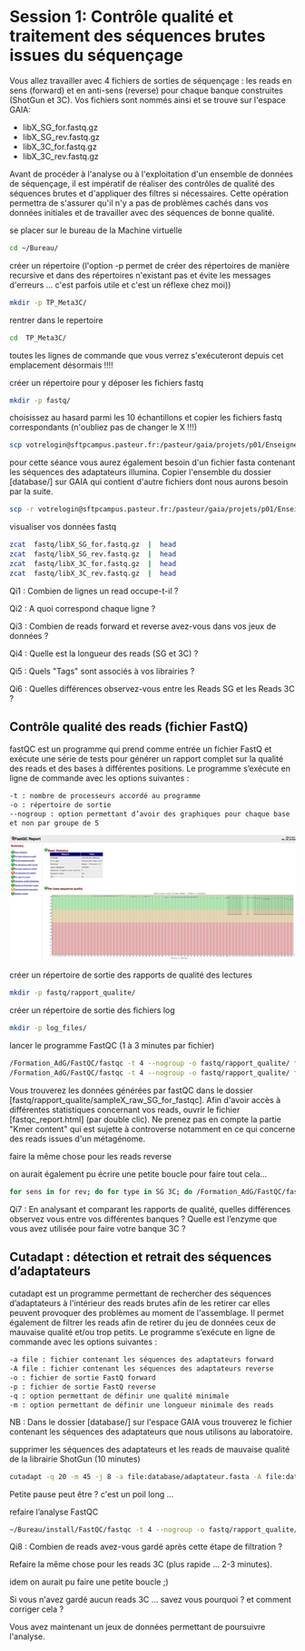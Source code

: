 # Session 1: Contrôle qualité et traitement des séquences brutes issues du séquençage

Vous allez travailler avec 4 fichiers de sorties de séquençage : les reads en sens (forward) et en anti-sens (reverse) pour chaque banque construites (ShotGun et 3C). Vos fichiers sont nommés ainsi et se trouve sur l'espace GAIA:

* libX_SG_for.fastq.gz
* libX_SG_rev.fastq.gz
* libX_3C_for.fastq.gz
* libX_3C_rev.fastq.gz

Avant de procéder à l'analyse ou à l'exploitation d'un ensemble de données de séquençage, il est impératif de réaliser des contrôles de qualité des séquences brutes et d'appliquer des filtres si nécessaires. Cette opération permettra de s'assurer qu'il n'y a pas de problèmes cachés dans vos données initiales et de travailler avec des séquences de bonne qualité.

se placer sur le bureau de la Machine virtuelle

```sh
cd ~/Bureau/
```

créer un répertoire (l'option -p permet de créer des répertoires de manière recursive et dans des répertoires n'existant pas et évite les messages d'erreurs ... c'est parfois utile et c'est un réflexe chez moi))

```sh
mkdir -p TP_Meta3C/
```
rentrer dans le repertoire

```sh
cd  TP_Meta3C/
```

toutes les lignes de commande que vous verrez s'exécuteront depuis cet emplacement désormais !!!!

créer un répertoire pour y déposer les fichiers fastq


```sh
mkdir -p fastq/
```

choisissez au hasard parmi les 10 échantillons et copier les fichiers fastq correspondants (n'oubliez pas de changer le X !!!)

```sh
scp votrelogin@sftpcampus.pasteur.fr:/pasteur/gaia/projets/p01/Enseignements/GAIA_ENSEIGNEMENTS/ANALYSE_DES_GENOMES_2022_2023/TP_Meta3C/fastq/libX_* fastq/
```

pour cette séance vous aurez également besoin d'un fichier fasta contenant les séquences des adaptateurs illumina. Copier l'ensemble du dossier [database/] sur GAIA qui contient d'autre fichiers dont nous aurons besoin par la suite.

```sh
scp -r votrelogin@sftpcampus.pasteur.fr:/pasteur/gaia/projets/p01/Enseignements/GAIA_ENSEIGNEMENTS/ANALYSE_DES_GENOMES_2022_2023/TP_Meta3C/database/ ./
```

visualiser vos données fastq 

```sh
zcat  fastq/libX_SG_for.fastq.gz  |  head
zcat  fastq/libX_SG_rev.fastq.gz  |  head
zcat  fastq/libX_3C_for.fastq.gz  |  head
zcat  fastq/libX_3C_rev.fastq.gz  |  head
```


Qi1 : Combien de lignes un read occupe-t-il ?

Qi2 : A quoi correspond chaque ligne ?

Qi3 : Combien de reads forward et reverse avez-vous dans vos jeux de données ?

Qi4 : Quelle est la longueur des reads (SG et 3C) ?

Qi5 : Quels "Tags" sont associés à vos librairies ?

Qi6 : Quelles différences observez-vous entre les Reads SG et les Reads 3C ?


## Contrôle qualité des reads (fichier FastQ)

fastQC est un programme qui prend comme entrée un fichier FastQ et exécute une série de tests pour générer un rapport complet sur la qualité des reads et des bases à différentes positions. Le programme s’exécute en ligne de commande avec les options suivantes :

    -t : nombre de processeurs accordé au programme
    -o : répertoire de sortie
    --nogroup : option permettant d’avoir des graphiques pour chaque base et non par groupe de 5


![FastQC](docs/images/FastQC.png)

créer un répertoire de sortie des rapports de qualité des lectures
```sh
mkdir -p fastq/rapport_qualite/
```

créer un répertoire de sortie des fichiers log
```sh
mkdir -p log_files/
```

lancer le programme FastQC (1 à 3 minutes par fichier)
```sh
/Formation_AdG/FastQC/fastqc -t 4 --nogroup -o fastq/rapport_qualite/ fastq/libX_SG_for.fastq.gz > log_files/fastqc_raw_SG_for.log 2>&1
/Formation_AdG/FastQC/fastqc -t 4 --nogroup -o fastq/rapport_qualite/ fastq/libX_3C_for.fastq.gz > log_files/fastqc_raw_3C_for.log 2>&1
```

Vous trouverez les données générées par fastQC dans le dossier [fastq/rapport_qualite/sampleX_raw_SG_for_fastqc]. Afin d'avoir accès à différentes statistiques concernant vos reads, ouvrir le fichier [fastqc_report.html] (par double clic). Ne prenez pas en compte la partie "Kmer content" qui est sujette à controverse notamment en ce qui concerne des reads issues d'un métagénome.

faire la même chose pour les reads reverse

on aurait également pu écrire une petite boucle pour faire tout cela...

```sh
for sens in for rev; do for type in SG 3C; do /Formation_AdG/FastQC/fastqc -t 4 --nogroup -o fastq/rapport_qualite/ fastq/libX_"$type"_"$sens".fastq.gz >  log_files/fastqc_raw_"$type"_"$sens".log 2>&1; done; done
```

Qi7 : En analysant et comparant les rapports de qualité, quelles différences observez vous entre vos différentes banques ? Quelle est l’enzyme que vous avez utilisée pour faire votre banque 3C ?

## Cutadapt : détection et retrait des séquences d’adaptateurs

cutadapt est un programme permettant de rechercher des séquences d’adaptateurs à l'intérieur des reads brutes afin de les retirer car elles peuvent provoquer des problèmes au moment de l'assemblage. Il permet également de filtrer les reads afin de retirer du jeu de données ceux de mauvaise qualité et/ou trop petits. Le programme s’exécute en ligne de commande avec les options suivantes :

    -a file : fichier contenant les séquences des adaptateurs forward
    -A file : fichier contenant les séquences des adaptateurs reverse
    -o : fichier de sortie FastQ forward
    -p : fichier de sortie FastQ reverse
    -q : option permettant de définir une qualité minimale
    -m : option permettant de définir une longueur minimale des reads

NB : Dans le dossier [database/] sur l'espace GAIA vous trouverez le fichier contenant les séquences des adaptateurs que nous utilisons au laboratoire.

supprimer les séquences des adaptateurs et les reads de mauvaise qualité de la librairie ShotGun (10 minutes)

```sh
cutadapt -q 20 -m 45 -j 8 -a file:database/adaptateur.fasta -A file:database/adaptateur.fasta -o fastq/libX_filtre_SG_for.fastq.gz -p fastq/libX_filtre_SG_rev.fastq.gz fastq/libX_SG_for.fastq.gz fastq/libX_SG_rev.fastq.gz > log_files/cutadapt_SG.log 2>&1
```

Petite pause peut être ? c'est un poil long ...

refaire l’analyse FastQC
```sh
~/Bureau/install/FastQC/fastqc -t 4 --nogroup -o fastq/rapport_qualite/ fastq/libX_filtre_SG_for.fastq.gz > log_files/fastqc_filter_SG_for.log 2>&1
```

Qi8 : Combien de reads avez-vous gardé après cette étape de filtration ?

Refaire la même chose pour les reads 3C (plus rapide ... 2-3 minutes).

idem on aurait pu faire une petite boucle ;)

Si vous n'avez gardé aucun reads 3C ... savez vous pourquoi ? et comment corriger cela ?

Vous avez maintenant un jeux de données permettant de poursuivre l'analyse.







